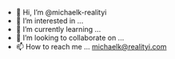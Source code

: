 - 👋 Hi, I’m @michaelk-realityi
- 👀 I’m interested in ...
- 🌱 I’m currently learning ...
- 💞️ I’m looking to collaborate on ...
- 📫 How to reach me ... michaelk@realityi.com

<!---
michaelk-realityi/michaelk-realityi is a ✨ special ✨ repository because its `README.md` (this file) appears on your GitHub profile.
You can click the Preview link to take a look at your changes.
--->

